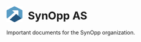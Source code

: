 <h1 style="display: grid; grid-template-columns: auto 1fr; align-items: end; gap: .5em">
    <img 
        src="../branding/logo-transparent.png" 
        style="width:1.5em;height:1.5em;">
    <div>SynOpp AS</div>
</h1>

Important documents for the SynOpp organization.